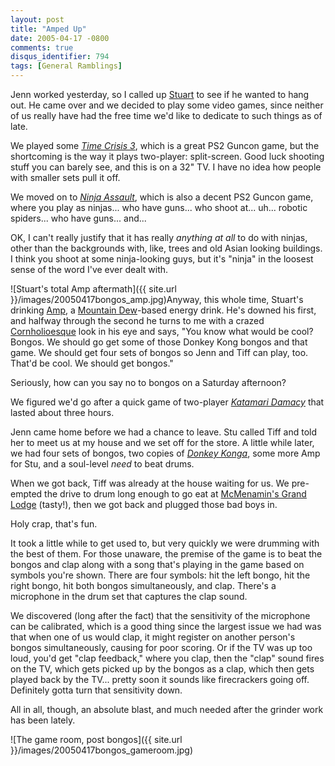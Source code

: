 ```yaml
---
layout: post
title: "Amped Up"
date: 2005-04-17 -0800
comments: true
disqus_identifier: 794
tags: [General Ramblings]
---
```

Jenn worked yesterday, so I called up
[Stuart](http://www.stuartthompson.net) to see if he wanted to hang out.
He came over and we decided to play some video games, since neither of
us really have had the free time we'd like to dedicate to such things as
of late.

 We played some [*Time Crisis
3*](http://www.amazon.com/exec/obidos/ASIN/B00009XS6L/mhsvortex), which
is a great PS2 Guncon game, but the shortcoming is the way it plays
two-player: split-screen. Good luck shooting stuff you can barely see,
and this is on a 32" TV. I have no idea how people with smaller sets
pull it off.

 We moved on to [*Ninja
Assault*](http://www.amazon.com/exec/obidos/ASIN/B00006JUK0/mhsvortex),
which is also a decent PS2 Guncon game, where you play as ninjas... who
have guns... who shoot at... uh... robotic spiders... who have guns...
and...

 OK, I can't really justify that it has really *anything at all* to do
with ninjas, other than the backgrounds with, like, trees and old Asian
looking buildings. I think you shoot at some ninja-looking guys, but
it's "ninja" in the loosest sense of the word I've ever dealt with.

 ![Stuart's total Amp
aftermath]({{ site.url }}/images/20050417bongos_amp.jpg)Anyway,
this whole time, Stuart's drinking [Amp](http://www.ampenergy.com), a
[Mountain Dew](http://www.mountaindew.com)-based energy drink. He's
downed his first, and halfway through the second he turns to me with a
crazed [Cornholioesque](http://www.geekasaurus.com/cornholio.html) look
in his eye and says, "You know what would be cool? Bongos. We should go
get some of those Donkey Kong bongos and that game. We should get four
sets of bongos so Jenn and Tiff can play, too. That'd be cool. We should
get bongos."

 Seriously, how can you say no to bongos on a Saturday afternoon?

 We figured we'd go after a quick game of two-player [*Katamari
Damacy*](http://www.amazon.com/exec/obidos/ASIN/B0002Y2XXQ/mhsvortex)
that lasted about three hours.

 Jenn came home before we had a chance to leave. Stu called Tiff and
told her to meet us at my house and we set off for the store. A little
while later, we had four sets of bongos, two copies of [*Donkey
Konga*](http://www.amazon.com/exec/obidos/ASIN/B0002ILS1A/mhsvortex),
some more Amp for Stu, and a soul-level *need* to beat drums.

 When we got back, Tiff was already at the house waiting for us. We
pre-empted the drive to drum long enough to go eat at [McMenamin's Grand
Lodge](http://www.mcmenamins.com/index.php?loc=59&id=464) (tasty!), then
we got back and plugged those bad boys in.

 Holy crap, that's fun.

 It took a little while to get used to, but very quickly we were
drumming with the best of them. For those unaware, the premise of the
game is to beat the bongos and clap along with a song that's playing in
the game based on symbols you're shown. There are four symbols: hit the
left bongo, hit the right bongo, hit both bongos simultaneously, and
clap. There's a microphone in the drum set that captures the clap
sound.

 We discovered (long after the fact) that the sensitivity of the
microphone can be calibrated, which is a good thing since the largest
issue we had was that when one of us would clap, it might register on
another person's bongos simultaneously, causing for poor scoring. Or if
the TV was up too loud, you'd get "clap feedback," where you clap, then
the "clap" sound fires on the TV, which gets picked up by the bongos as
a clap, which then gets played back by the TV... pretty soon it sounds
like firecrackers going off. Definitely gotta turn that sensitivity
down.

 All in all, though, an absolute blast, and much needed after the
grinder work has been lately.

 ![The game room, post
bongos]({{ site.url }}/images/20050417bongos_gameroom.jpg)
